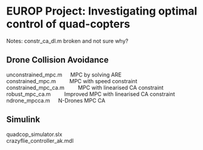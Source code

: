 # EUROP Project: Investigating optimal control of quad-copters

Notes: constr_ca_dl.m broken and not sure why?

## Drone Collision Avoidance
unconstrained_mpc.m &emsp; MPC by solving ARE<br/>
constrained_mpc.m &emsp;&emsp; MPC with speed constraint<br/>
constrained_mpc_ca.m &emsp;&emsp; MPC with linearised CA constraint<br/>
robust_mpc_ca.m &emsp;&emsp; Improved MPC with linearised CA constraint<br/>
ndrone_mpcca.m &emsp; N-Drones MPC CA<br/>

## Simulink
quadcop_simulator.slx <br/>
crazyflie_controller_ak.mdl
